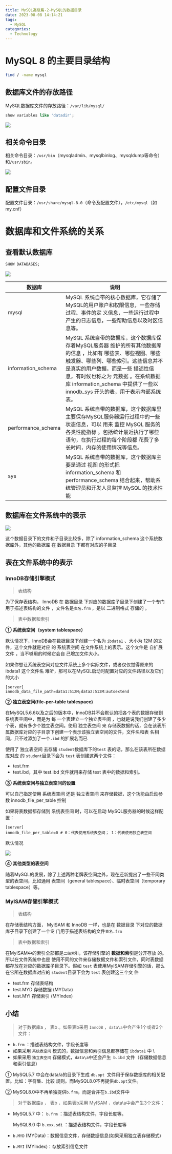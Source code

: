 ```yaml
---
title: MySQL高级篇-2-MySQL的数据目录
date: 2023-08-08 14:14:21
tags: 
  - MySQL
categories: 
  - Technology
---
```

# MySQL 8 的主要目录结构

```bash
find / -name mysql
```

##  数据库文件的存放路径 

 MySQL数据库文件的存放路径：`/var/lib/mysql/ `

```sql
show variables like 'datadir'; 
```

![](https://cyan-images.oss-cn-shanghai.aliyuncs.com/images/03-mysql-20230507-37.jpg)

## 相关命令目录 

相关命令目录：`/usr/bin`（mysqladmin、mysqlbinlog、mysqldump等命令）和`/usr/sbin`。 

![](https://cyan-images.oss-cn-shanghai.aliyuncs.com/images/03-mysql-20230507-38.jpg)

##  配置文件目录 

 配置文件目录：`/usr/share/mysql-8.0`（命令及配置文件），`/etc/mysql`（如my.cnf） 

#  数据库和文件系统的关系 

##  查看默认数据库

```sql
SHOW DATABASES;
```

![](https://cyan-images.oss-cn-shanghai.aliyuncs.com/images/03-mysql-20230507-39.jpg)

| 数据库             | 说明                                                         |
| ------------------ | ------------------------------------------------------------ |
| mysql              | MySQL 系统自带的核心数据库，它存储了MySQL的用户账户和权限信息，一些存储过程、事件的定 义信息，一些运行过程中产生的日志信息，一些帮助信息以及时区信息等。 |
| information_schema | MySQL 系统自带的数据库，这个数据库保存着MySQL服务器 维护的所有其他数据库的信息 ，比如有 哪些表、哪些视图、哪些触发器、哪些列、哪些索引。这些信息并不是真实的用户数据，而是一些 描述性信息，有时候也称之为 元数据 。在系统数据库 information_schema 中提供了一些以 innodb_sys 开头的表，用于表示内部系统表。 |
| performance_schema | MySQL 系统自带的数据库，这个数据库里主要保存MySQL服务器运行过程中的一些状态信息，可以 用来 监控 MySQL 服务的各类性能指标 。包括统计最近执行了哪些语句，在执行过程的每个阶段都 花费了多长时间，内存的使用情况等信息。 |
| sys                | MySQL 系统自带的数据库，这个数据库主要是通过 视图 的形式把 information_schema 和 performance_schema 结合起来，帮助系统管理员和开发人员监控 MySQL 的技术性能 |

##  数据库在文件系统中的表示

![](https://cyan-images.oss-cn-shanghai.aliyuncs.com/images/03-mysql-20230507-40.jpg)

 这个数据目录下的文件和子目录比较多，除了 information_schema 这个系统数据库外，其他的数据库 在 数据目录 下都有对应的子目录 

##  表在文件系统中的表示

### InnoDB存储引擎模式 

> 表结构 

 为了保存表结构， InnoDB 在 数据目录 下对应的数据库子目录下创建了一个专门用于描述表结构的文件 ，文件名是` 表名.frm ` ，是以 二进制格式 存储的 。  

>  表中数据和索引 

 **① 系统表空间（system tablespace）** 

 默认情况下，InnoDB会在数据目录下创建一个名为 `ibdata1` 、大小为 12M 的文件，这个文件就是对应 的 系统表空间 在文件系统上的表示。这个文件是 自扩展文件 ，当不够用的时候它会自 己增加文件大小。

 如果你想让系统表空间对应文件系统上多个实际文件，或者仅仅觉得原来的 ibdata1 这个文件名 难听，那可以在MySQL启动时配置对应的文件路径以及它们的大小 

```properties
[server]
innodb_data_file_path=data1:512M;data2:512M:autoextend
```

 **② 独立表空间(file-per-table tablespace)** 

 在MySQL5.6.6以及之后的版本中，InnoDB并不会默认的把各个表的数据存储到系统表空间中，而是为 每 一个表建立一个独立表空间 ，也就是说我们创建了多少个表，就有多少个独立表空间。使用 独立表空间 来 存储表数据的话，会在该表所属数据库对应的子目录下创建一个表示该独立表空间的文件，文件名和表 名相同，只不过添加了一个`.ibd` 的扩展名而已 

 使用了 独立表空间 去存储 `student`数据库下的`test` 表的话，那么在该表所在数据库对应 的 `student`目录下会为 `test` 表创建这两个文件：  

* test.frm 
* test.ibd，其中 test.ibd 文件就用来存储 test 表中的数据和索引。 

**③ 系统表空间与独立表空间的设置** 

 可以自己指定使用 系统表空间 还是 独立表空间 来存储数据，这个功能由启动参数 innodb_file_per_table 控制 

如果将表数据都存储到 系统表空间 时，可以在启动 MySQL服务器的时候这样配置：  

```properties
[server]
innodb_file_per_table=0 # 0：代表使用系统表空间； 1：代表使用独立表空间
```

默认情况

![](https://cyan-images.oss-cn-shanghai.aliyuncs.com/images/03-mysql-20230507-41.jpg)

**④ 其他类型的表空间**  

 随着MySQL的发展，除了上述两种老牌表空间之外，现在还新提出了一些不同类型的表空间，比如通用 表空间（general tablespace）、临时表空间（temporary tablespace）等。 

###  MyISAM存储引擎模式

>  表结构 

 在存储表结构方面， MyISAM 和 InnoDB 一样，也是在 数据目录 下对应的数据库子目录下创建了一个专 门用于描述表结构的文件` 表名.frm `

> 表中数据和索引 

 在MyISAM中的索引全部都是`二级索引`，该存储引擎的 **数据和索引**是分开存放 的。所以在文件系统中也是 使用不同的文件来存储数据文件和索引文件，同时表数据都存放在对应的数据库子目录下。假如 `test` 表使用MyISAM存储引擎的话，那么在它所在数据库对应的 `student`目录下会为 `test` 表创建这三个文 件 

* test.frm 存储表结构 
* test.MYD 存储数据 (MYData) 
* test.MYI 存储索引 (MYIndex) 

##  小结

> 对于数据库a ， 表b 。如果表b采用 `InnoDB` ，`data\a`中会产生1个或者2个文件： 

*  `b.frm` ：描述表结构文件，字段长度等 
*  如果采用 `系统表空间` 模式的，数据信息和索引信息都存储在 `ibdata1` 中 \
*  如果采用 `独立表空间` 存储模式，`data\a`中还会产生` b.ibd` 文件（存储数据信息和索引信息） 

 ① MySQL5.7 中会在data/a的目录下生成 `db.opt `文件用于保存数据库的相关配置。比如：字符集、比较 规则。而MySQL8.0不再提供`db.opt`文件。

 ② MySQL8.0中不再单独提供`b.frm`，而是合并在`b.ibd`文件中 

> 对于数据库a ， 表b ，如果表b采用 MyISAM ，data\a中会产生3个文件： 

* MySQL5.7 中： `b.frm` ：描述表结构文件，字段长度等。 

  MySQL8.0 中 `b.xxx.sdi` ：描述表结构文件，字段长度等  

* `b.MYD` (MYData)：数据信息文件，存储数据信息(如果采用独立表存储模式) 

* `b.MYI` (MYIndex)：存放索引信息文件  

